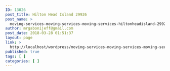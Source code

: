 ```yaml
---
ID: 13026
post_title: Hilton Head Island 29926
post_name: >
  moving-services-moving-services-moving-services-hiltonheadisland-29926
author: mrgabonijeff@gmail.com
post_date: 2018-03-28 01:51:37
layout: page
link: >
  http://localhost/wordpress/moving-services-moving-services-moving-services-hiltonheadisland-29926/
published: true
tags: [ ]
categories: [ ]
---
```

